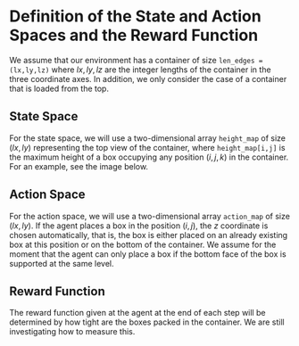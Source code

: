 # Definition of the State and Action Spaces and the Reward Function

We assume that our environment has a container of size `len_edges = (lx,ly,lz)` where $lx,ly,lz$ are the 
integer lengths of the container in the three coordinate axes. In addition, we only consider the case of 
a container that is loaded from the top. 

## State Space
For the state space, we will use a two-dimensional array `height_map` of size $(lx,ly)$ representing the top view of the 
container, where `height_map[i,j]` is the maximum height of a box occupying any position $(i,j,k)$ in the container.
For an example, see the image below.

## Action Space
For the action space, we will use a two-dimensional array `action_map` of size $(lx,ly)$. If the agent places a box in
the position $(i,j)$, the $z$ coordinate is chosen automatically, that is, the box is either placed on an already existing
box at this position or on the bottom of the container. We assume for the moment that the agent can only place a box if 
the bottom face of the box is supported at the same level. 

## Reward Function
The reward function given at the agent at the end of each step will be determined by how tight are the boxes packed in
the container. We are still investigating how to measure this.



